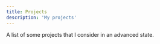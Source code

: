 ```yaml
---
title: Projects
description: 'My projects'
---
```


A list of some projects that I consider in an advanced state.
